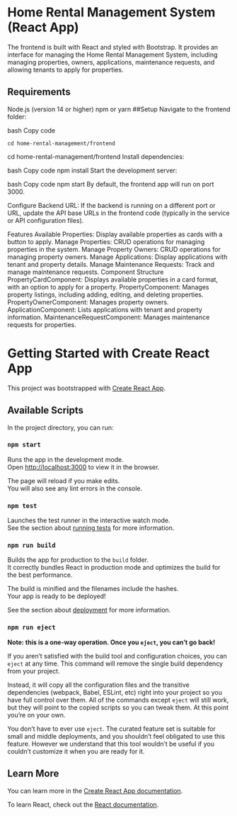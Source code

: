 
# Home Rental Management System (React App)
The frontend is built with React and styled with Bootstrap. It provides an interface for managing the Home Rental Management System, including managing properties, owners, applications, maintenance requests, and allowing tenants to apply for properties.

## Requirements
Node.js (version 14 or higher)
npm or yarn
##Setup
Navigate to the frontend folder:

bash
Copy code
```
cd home-rental-management/frontend
```

cd home-rental-management/frontend
Install dependencies:

bash
Copy code
npm install
Start the development server:

bash
Copy code
npm start
By default, the frontend app will run on port 3000.

Configure Backend URL: If the backend is running on a different port or URL, update the API base URLs in the frontend code (typically in the service or API configuration files).

Features
Available Properties: Display available properties as cards with a button to apply.
Manage Properties: CRUD operations for managing properties in the system.
Manage Property Owners: CRUD operations for managing property owners.
Manage Applications: Display applications with tenant and property details.
Manage Maintenance Requests: Track and manage maintenance requests.
Component Structure
PropertyCardComponent: Displays available properties in a card format, with an option to apply for a property.
PropertyComponent: Manages property listings, including adding, editing, and deleting properties.
PropertyOwnerComponent: Manages property owners.
ApplicationComponent: Lists applications with tenant and property information.
MaintenanceRequestComponent: Manages maintenance requests for properties.





# Getting Started with Create React App

This project was bootstrapped with [Create React App](https://github.com/facebook/create-react-app).

## Available Scripts

In the project directory, you can run:

### `npm start`

Runs the app in the development mode.\
Open [http://localhost:3000](http://localhost:3000) to view it in the browser.

The page will reload if you make edits.\
You will also see any lint errors in the console.

### `npm test`

Launches the test runner in the interactive watch mode.\
See the section about [running tests](https://facebook.github.io/create-react-app/docs/running-tests) for more information.

### `npm run build`

Builds the app for production to the `build` folder.\
It correctly bundles React in production mode and optimizes the build for the best performance.

The build is minified and the filenames include the hashes.\
Your app is ready to be deployed!

See the section about [deployment](https://facebook.github.io/create-react-app/docs/deployment) for more information.

### `npm run eject`

**Note: this is a one-way operation. Once you `eject`, you can’t go back!**

If you aren’t satisfied with the build tool and configuration choices, you can `eject` at any time. This command will remove the single build dependency from your project.

Instead, it will copy all the configuration files and the transitive dependencies (webpack, Babel, ESLint, etc) right into your project so you have full control over them. All of the commands except `eject` will still work, but they will point to the copied scripts so you can tweak them. At this point you’re on your own.

You don’t have to ever use `eject`. The curated feature set is suitable for small and middle deployments, and you shouldn’t feel obligated to use this feature. However we understand that this tool wouldn’t be useful if you couldn’t customize it when you are ready for it.

## Learn More

You can learn more in the [Create React App documentation](https://facebook.github.io/create-react-app/docs/getting-started).

To learn React, check out the [React documentation](https://reactjs.org/).
